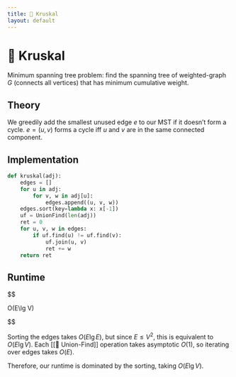 ```yaml
---
title: 🚟 Kruskal
layout: default
---
```


# 🚟 Kruskal

Minimum spanning tree problem: find the spanning tree of weighted-graph $G$ (connects all vertices) that has minimum cumulative weight.

## Theory
We greedily add the smallest unused edge $e$ to our MST if it doesn’t form a cycle. $e = (u, v)$ forms a cycle iff $u$ and $v$ are in the same connected component.

## Implementation
```python
def kruskal(adj):
	edges = []
	for u in adj:
		for v, w in adj[u]:
			edges.append((u, v, w))
	edges.sort(key=lambda x: x[-1])
	uf = UnionFind(len(adj))
	ret = 0
	for u, v, w in edges:
		if uf.find(u) != uf.find(v):
			uf.join(u, v)
			ret += w
	return ret
```

## Runtime

$$

 O(E\lg V) 

$$

Sorting the edges takes $O(E \lg E)$, but since $E \leq V^2$, this is equivalent to $O(E \lg V)$. Each [[🗼 Union-Find]] operation takes asymptotic $O(1)$, so iterating over edges takes $O(E)$.

Therefore, our runtime is dominated by the sorting, taking $O(E \lg V)$.